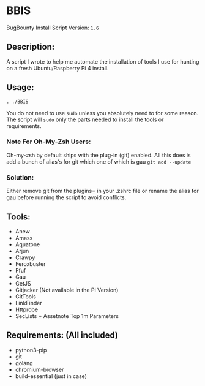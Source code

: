 # BBIS
BugBounty Install Script Version: `1.6`

## Description:

A script I wrote to help me automate the installation of tools I use for hunting on a fresh Ubuntu/Raspberry Pi 4 install.


## Usage:

```
. ./BBIS
```

You do not need to use `sudo` unless you absolutely need to for some reason. The script will `sudo` only the parts needed to install the tools or requirements.

### Note For Oh-My-Zsh Users:

Oh-my-zsh by default ships with the plug-in (git) enabled. All this does is add a bunch of alias's for git which one of which is gau `git add --update` 

### Solution:

Either remove git from the plugins= in your .zshrc file or rename the alias for gau before running the script to avoid conflicts. 

## Tools:

 - Anew
 - Amass
 - Aquatone
 - Arjun
 - Crawpy
 - Feroxbuster
 - Ffuf
 - Gau
 - GetJS
 - Gitjacker (Not available in the Pi Version)
 - GitTools
 - LinkFinder
 - Httprobe
 - SecLists + Assetnote Top 1m Parameters

## Requirements: (All included)

 - python3-pip
 - git
 - golang
 - chromium-browser
 - build-essential (just in case)
